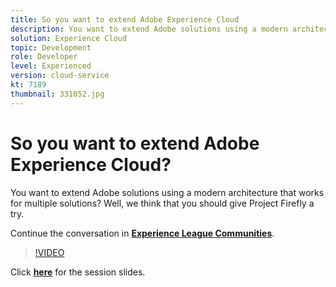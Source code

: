 ```yaml
---
title: So you want to extend Adobe Experience Cloud
description: You want to extend Adobe solutions using a modern architecture that works for multiple solutions? Well, we think that you should give Project Firefly a try.
solution: Experience Cloud
topic: Development
role: Developer
level: Experienced
version: cloud-service
kt: 7189
thumbnail: 331852.jpg
---
```


# So you want to extend Adobe Experience Cloud?

You want to extend Adobe solutions using a modern architecture that works for multiple solutions? Well, we think that you should give Project Firefly a try.

Continue the conversation in **[Experience League Communities](http://adobe.ly/36Yd3v6)**.

>[!VIDEO](https://video.tv.adobe.com/v/331852/?quality=12&learn=on&hidetitle=true)

Click **[here](/help/events/assets/extend-experience-cloud.pdf)** for the session slides.
